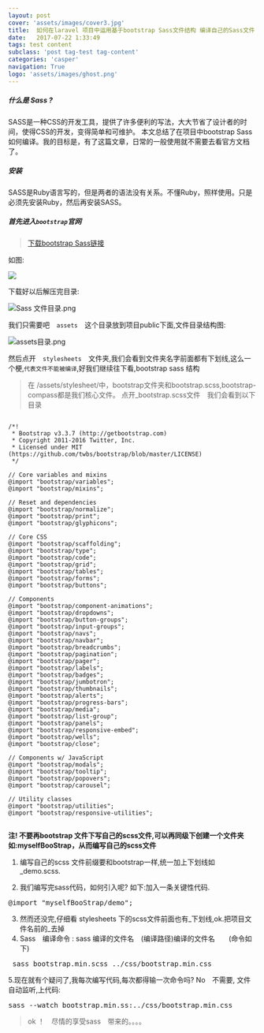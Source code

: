 ```yaml
---
layout: post
cover: 'assets/images/cover3.jpg'
title:  如何在laravel 项目中运用基于bootstrap Sass文件结构 编译自己的Sass文件
date:   2017-07-22 1:33:49
tags: test content
subclass: 'post tag-test tag-content'
categories: 'casper'
navigation: True
logo: 'assets/images/ghost.png'
---
```



##### 什么是 Sass ?

SASS是一种CSS的开发工具，提供了许多便利的写法，大大节省了设计者的时间，使得CSS的开发，变得简单和可维护。 本文总结了在项目中bootstrap Sass如何编译。我的目标是，有了这篇文章，日常的一般使用就不需要去看官方文档了。

##### 安装

SASS是Ruby语言写的，但是两者的语法没有关系。不懂Ruby，照样使用。只是必须先安装Ruby，然后再安装SASS。

##### 首先进入<code>bootstrap</code>官网


> [下载bootstrap Sass链接](http://v3.bootcss.com/getting-started/)

如图:



![
](http://upload-images.jianshu.io/upload_images/5982972-615448eed545325d.png?imageMogr2/auto-orient/strip%7CimageView2/2/w/1240)




下载好以后解压完目录:

![Sass 文件目录.png](http://upload-images.jianshu.io/upload_images/5982972-bda9c2c1575d2d7b.png?imageMogr2/auto-orient/strip%7CimageView2/2/w/1240)




我们只需要吧　<code>assets</code>　这个目录放到项目public下面,文件目录结构图:


![assets目录.png](http://upload-images.jianshu.io/upload_images/5982972-957bd37fa3aaf5e5.png?imageMogr2/auto-orient/strip%7CimageView2/2/w/1240)


然后点开　<code>stylesheets</code>　文件夹,我们会看到文件夹名字前面都有下划线,这么一个梗,<code>代表文件不能被编译</code>,好我们继续往下看,bootstrap sass 结构

> 在 /assets/stylesheet/中，bootstrap文件夹和bootstrap.scss,bootstrap-compass都是我们核心文件。
> 点开_bootstrap.scss文件　我们会看到以下目录

```

/*!
 * Bootstrap v3.3.7 (http://getbootstrap.com)
 * Copyright 2011-2016 Twitter, Inc.
 * Licensed under MIT (https://github.com/twbs/bootstrap/blob/master/LICENSE)
 */

// Core variables and mixins
@import "bootstrap/variables";  
@import "bootstrap/mixins";

// Reset and dependencies
@import "bootstrap/normalize";
@import "bootstrap/print";
@import "bootstrap/glyphicons";

// Core CSS
@import "bootstrap/scaffolding";
@import "bootstrap/type";
@import "bootstrap/code";
@import "bootstrap/grid";
@import "bootstrap/tables";
@import "bootstrap/forms";
@import "bootstrap/buttons";

// Components
@import "bootstrap/component-animations";
@import "bootstrap/dropdowns";
@import "bootstrap/button-groups";
@import "bootstrap/input-groups";
@import "bootstrap/navs";
@import "bootstrap/navbar";
@import "bootstrap/breadcrumbs";
@import "bootstrap/pagination";
@import "bootstrap/pager";
@import "bootstrap/labels";
@import "bootstrap/badges";
@import "bootstrap/jumbotron";
@import "bootstrap/thumbnails";
@import "bootstrap/alerts";
@import "bootstrap/progress-bars";
@import "bootstrap/media";
@import "bootstrap/list-group";
@import "bootstrap/panels";
@import "bootstrap/responsive-embed";
@import "bootstrap/wells";
@import "bootstrap/close";

// Components w/ JavaScript
@import "bootstrap/modals";
@import "bootstrap/tooltip";
@import "bootstrap/popovers";
@import "bootstrap/carousel";

// Utility classes
@import "bootstrap/utilities";
@import "bootstrap/responsive-utilities";


```


**注! 不要再bootstrap 文件下写自己的scss文件,可以再同级下创建一个文件夹如:myselfBooStrap，从而编写自己的scss文件**

  1. 编写自己的scss 文件前缀要和bootstrap一样,统一加上下划线如　_demo.scss.

  2. 我们编写完sass代码，如何引入呢? 如下:加入一条关键性代码.
 <pre>@import "myselfBooStrap/demo";</pre>
  3. 然而还没完,仔细看 stylesheets 下的scss文件前面也有_下划线,ok.把项目文件名前的_去掉
  4.  Sass　编译命令 : sass 编译的文件名　(编译路径)编译的文件名　　(命令如下)
 <pre> sass bootstrap.min.scss ../css/bootstrap.min.css </pre>
 5.现在就有个疑问了,我每次编写代码,每次都得输一次命令吗? No　不需要, 文件自动监听,上代码:

  <pre>sass --watch bootstrap.min.ss:../css/bootstrap.min.css</pre>

  > ok ！　尽情的享受sass　带来的。。。。　
